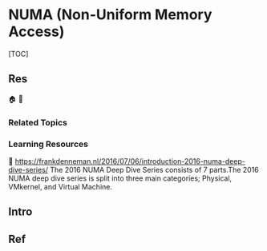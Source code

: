 # NUMA (Non-Uniform Memory Access)

[TOC]



## Res
🏠 
🚧 


### Related Topics


### Learning Resources
📄 https://frankdenneman.nl/2016/07/06/introduction-2016-numa-deep-dive-series/
The 2016 NUMA Deep Dive Series consists of 7 parts.The 2016 NUMA deep dive series is split into three main categories; Physical, VMkernel, and Virtual Machine.



## Intro



## Ref
